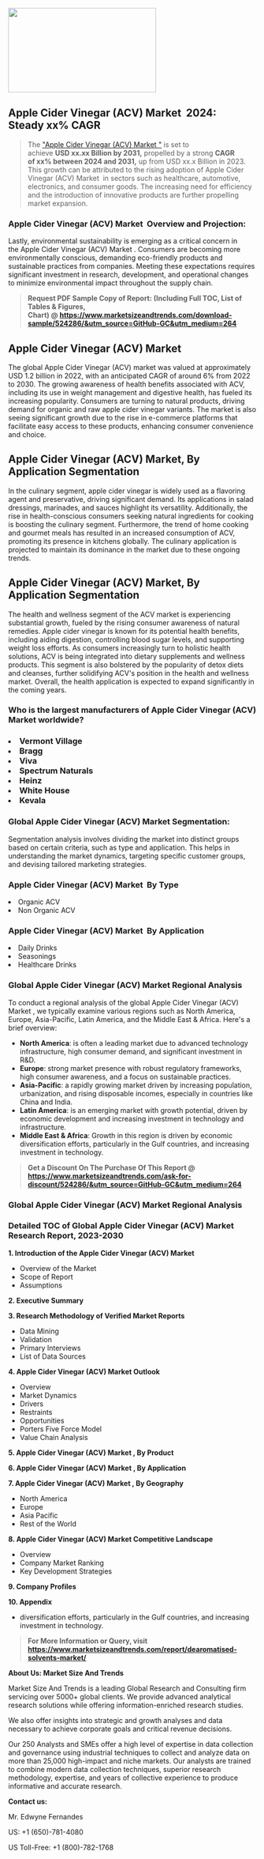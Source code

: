 <p><img class="alignnone size-medium wp-image-20088" src="https://ffe5etoiles.com/wp-content/uploads/2024/12/MST1-300x171.png" alt="" width="300" height="171" /></p><h2 id="ember46" class="ember-view reader-text-block__heading-2">Apple Cider Vinegar (ACV) Market &nbsp;2024: Steady&nbsp;xx% CAGR</h2><blockquote id="ember47" class="ember-view reader-text-block__blockquote">The&nbsp;<a class="app-aware-link " href="https://www.marketsizeandtrends.com/download-sample/524286/&utm_source=GitHub-GC&utm_medium=264" target="_blank" data-test-app-aware-link="">"Apple Cider Vinegar (ACV) Market "</a>&nbsp;is set to achieve&nbsp;<strong>USD&nbsp;xx.xx&nbsp;Billion by 2031,</strong>&nbsp;propelled by a strong&nbsp;<strong>CAGR of&nbsp;xx% between 2024 and 2031,</strong>&nbsp;up from USD xx.x Billion in 2023. This growth can be attributed to the rising adoption of&nbsp;Apple Cider Vinegar (ACV) Market &nbsp;in sectors such as healthcare, automotive, electronics, and consumer goods. The increasing need for efficiency and the introduction of innovative products are further propelling market expansion.</blockquote><h3 id="ember48" class="ember-view reader-text-block__heading-3">Apple Cider Vinegar (ACV) Market &nbsp;Overview and Projection:</h3><p id="ember49" class="ember-view reader-text-block__paragraph">Lastly, environmental sustainability is emerging as a critical concern in the&nbsp;Apple Cider Vinegar (ACV) Market . Consumers are becoming more environmentally conscious, demanding eco-friendly products and sustainable practices from companies. Meeting these expectations requires significant investment in research, development, and operational changes to minimize environmental impact throughout the supply chain.</p><blockquote id="ember50" class="ember-view reader-text-block__blockquote"><strong>Request PDF Sample Copy of Report: (Including Full TOC, List of Tables &amp; Figures, Chart)&nbsp;@&nbsp;<strong><a href="https://www.marketsizeandtrends.com/download-sample/524286/&utm_source=GitHub-GC&utm_medium=264" target="_blank">https://www.marketsizeandtrends.com/download-sample/524286/&utm_source=GitHub-GC&utm_medium=264</a></strong></strong></blockquote><h3 class=""> <h2>Apple Cider Vinegar (ACV) Market</h2><p>The global Apple Cider Vinegar (ACV) market was valued at approximately USD 1.2 billion in 2022, with an anticipated CAGR of around 6% from 2022 to 2030. The growing awareness of health benefits associated with ACV, including its use in weight management and digestive health, has fueled its increasing popularity. Consumers are turning to natural products, driving demand for organic and raw apple cider vinegar variants. The market is also seeing significant growth due to the rise in e-commerce platforms that facilitate easy access to these products, enhancing consumer convenience and choice.</p><h2>Apple Cider Vinegar (ACV) Market, By Application Segmentation</h2><p>In the culinary segment, apple cider vinegar is widely used as a flavoring agent and preservative, driving significant demand. Its applications in salad dressings, marinades, and sauces highlight its versatility. Additionally, the rise in health-conscious consumers seeking natural ingredients for cooking is boosting the culinary segment. Furthermore, the trend of home cooking and gourmet meals has resulted in an increased consumption of ACV, promoting its presence in kitchens globally. The culinary application is projected to maintain its dominance in the market due to these ongoing trends.</p><h2>Apple Cider Vinegar (ACV) Market, By Application Segmentation</h2><p>The health and wellness segment of the ACV market is experiencing substantial growth, fueled by the rising consumer awareness of natural remedies. Apple cider vinegar is known for its potential health benefits, including aiding digestion, controlling blood sugar levels, and supporting weight loss efforts. As consumers increasingly turn to holistic health solutions, ACV is being integrated into dietary supplements and wellness products. This segment is also bolstered by the popularity of detox diets and cleanses, further solidifying ACV's position in the health and wellness market. Overall, the health application is expected to expand significantly in the coming years.</p></h3><h3 id="" class="">Who is the largest manufacturers of&nbsp;Apple Cider Vinegar (ACV) Market worldwide?</h3><h3 class=""></Li><Li>Vermont Village</Li><Li> Bragg</Li><Li> Viva</Li><Li> Spectrum Naturals</Li><Li> Heinz</Li><Li> White House</Li><Li> Kevala</h3><h3 id="ember53" class="ember-view reader-text-block__heading-3">Global&nbsp;Apple Cider Vinegar (ACV) Market Segmentation:</h3><p id="ember54" class="ember-view reader-text-block__paragraph">Segmentation analysis involves dividing the market into distinct groups based on certain criteria, such as type and application. This helps in understanding the market dynamics, targeting specific customer groups, and devising tailored marketing strategies.</p><h3 id="" class="">Apple Cider Vinegar (ACV) Market &nbsp;By Type</h3><p></Li><Li>Organic ACV</Li><Li> Non Organic ACV</p><h3 id="" class="">Apple Cider Vinegar (ACV) Market &nbsp;By Application</h3><p class=""></Li><Li>Daily Drinks</Li><Li> Seasonings</Li><Li> Healthcare Drinks</p><h3 id="ember62" class="ember-view reader-text-block__heading-3">Global Apple Cider Vinegar (ACV) Market Regional Analysis</h3><p id="ember63" class="ember-view reader-text-block__paragraph">To conduct a regional analysis of the global Apple Cider Vinegar (ACV) Market , we typically examine various regions such as North America, Europe, Asia-Pacific, Latin America, and the Middle East &amp; Africa. Here's a brief overview:</p><ul><li><strong>North America</strong>: is often a leading market due to advanced technology infrastructure, high consumer demand, and significant investment in R&amp;D.</li><li><strong>Europe</strong>: strong market presence with robust regulatory frameworks, high consumer awareness, and a focus on sustainable practices.</li><li><strong>Asia-Pacific</strong>: a rapidly growing market driven by increasing population, urbanization, and rising disposable incomes, especially in countries like China and India.</li><li><strong>Latin America</strong>: is an emerging market with growth potential, driven by economic development and increasing investment in technology and infrastructure.</li><li><strong>Middle East &amp; Africa</strong>: Growth in this region is driven by economic diversification efforts, particularly in the Gulf countries, and increasing investment in technology.</li></ul><blockquote id="ember61" class="ember-view reader-text-block__blockquote"><strong>Get a Discount On The Purchase Of This Report @ <strong><a href="https://html-cleaner.com/" target="">https://www.marketsizeandtrends.com/ask-for-discount/524286/&utm_source=GitHub-GC&utm_medium=264</a></strong></strong></blockquote><h3 id="ember62" class="ember-view reader-text-block__heading-3">Global Apple Cider Vinegar (ACV) Market Regional Analysis</h3><h3 id="" class="">Detailed TOC of Global Apple Cider Vinegar (ACV) Market Research Report, 2023-2030</h3><p id="" class=""><strong>1. Introduction of the Apple Cider Vinegar (ACV) Market </strong></p><ul><li>Overview of the Market</li><li>Scope of Report</li><li>Assumptions</li></ul><p id="" class=""><strong>2. Executive Summary</strong></p><p id="" class=""><strong>3. Research Methodology of Verified Market Reports</strong></p><ul><li>Data Mining</li><li>Validation</li><li>Primary Interviews</li><li>List of Data Sources</li></ul><p id="" class=""><strong>4. Apple Cider Vinegar (ACV) Market Outlook</strong></p><ul><li>Overview</li><li>Market Dynamics</li><li>Drivers</li><li>Restraints</li><li>Opportunities</li><li>Porters Five Force Model</li><li>Value Chain Analysis</li></ul><p id="" class=""><strong>5. Apple Cider Vinegar (ACV) Market , By Product</strong></p><p id="" class=""><strong>6. Apple Cider Vinegar (ACV) Market , By Application</strong></p><p id="" class=""><strong>7. Apple Cider Vinegar (ACV) Market , By Geography</strong></p><ul><li>North America</li><li>Europe</li><li>Asia Pacific</li><li>Rest of the World</li></ul><p id="" class=""><strong>8. Apple Cider Vinegar (ACV) Market Competitive Landscape</strong></p><ul><li>Overview</li><li>Company Market Ranking</li><li>Key Development Strategies</li></ul><p id="" class=""><strong>9. Company Profiles</strong></p><p id="" class=""><strong>10. Appendix</strong></p><ul><li>diversification efforts, particularly in the Gulf countries, and increasing investment in technology.</li></ul><blockquote id="ember65" class="ember-view reader-text-block__blockquote"><strong>For More Information or Query, visit <strong><strong><a href="https://html-cleaner.com/" target="">https://www.marketsizeandtrends.com/report/dearomatised-solvents-market/</a></strong></strong></strong></blockquote><p id="" class=""><strong>About Us: Market Size And Trends</strong></p><p id="" class="">Market Size And Trends is a leading Global Research and Consulting firm servicing over 5000+ global clients. We provide advanced analytical research solutions while offering information-enriched research studies.</p><p id="" class="">We also offer insights into strategic and growth analyses and data necessary to achieve corporate goals and critical revenue decisions.</p><p id="" class="">Our 250 Analysts and SMEs offer a high level of expertise in data collection and governance using industrial techniques to collect and analyze data on more than 25,000 high-impact and niche markets. Our analysts are trained to combine modern data collection techniques, superior research methodology, expertise, and years of collective experience to produce informative and accurate research.</p><p id="" class=""><strong>Contact us:</strong></p><p id="" class="">Mr. Edwyne Fernandes</p><p id="" class="">US: +1 (650)-781-4080</p><p id="" class="">US Toll-Free: +1 (800)-782-1768</p>
